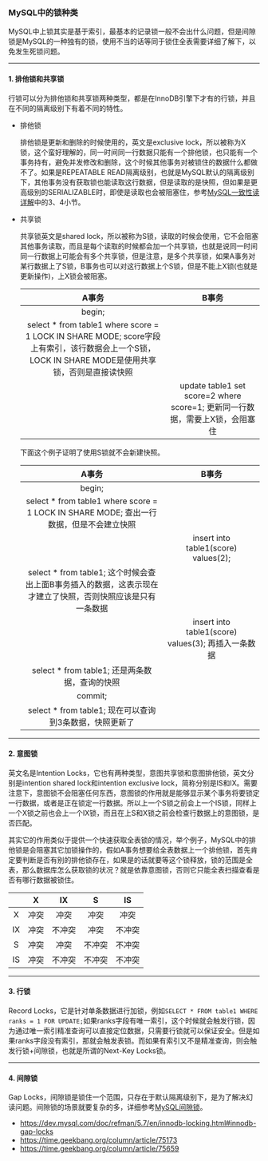### MySQL中的锁种类

MySQL中上锁其实是基于索引，最基本的记录锁一般不会出什么问题，但是间隙锁是MySQL的一种独有的锁，使用不当的话等同于锁住全表需要详细了解下，以免发生死锁问题。

---


#### 1. 排他锁和共享锁

行锁可以分为排他锁和共享锁两种类型，都是在InnoDB引擎下才有的行锁，并且在不同的隔离级别下有着不同的特性。

- 排他锁

    排他锁是更新和删除的时候使用的，英文是exclusive lock，所以被称为X锁，这个蛮好理解的，同一时间同一行数据只能有一个排他锁，也只能有一个事务持有，避免并发修改和删除，这个时候其他事务对被锁住的数据什么都做不了。如果是REPEATABLE READ隔离级别，也就是MySQL默认的隔离级别下，其他事务没有获取锁也能读取这行数据，但是读取的是快照，但如果是更高级别的SERIALIZABLE时，即使是读取也会被阻塞住，参考[MySQL一致性读详解](https://github.com/nemolpsky/note/blob/master/file/mysql/MySQL%E4%B8%80%E8%87%B4%E6%80%A7%E8%AF%BB.md)中的3、4小节。

- 共享锁

    共享锁英文是shared lock，所以被称为S锁，读取的时候会使用，它不会阻塞其他事务读取，而且是每个读取的时候都会加一个共享锁，也就是说同一时间同一行数据上可能会有多个共享锁，但是注意，是多个共享锁，如果A事务对某行数据上了S锁，B事务也可以对这行数据上个S锁，但是不能上X锁(也就是更新操作)，上X锁会被阻塞。

    |A事务| B事务 |
    |  :-:    |:-:        |
    |begin;||
    |select * from table1 where score = 1 LOCK IN SHARE MODE; score字段上有索引，该行数据会上一个S锁，LOCK IN SHARE MODE是使用共享锁，否则是直接读快照||
    ||update table1 set score=2 where score=1; 更新同一行数据，需要上X锁，会阻塞住|

    下面这个例子证明了使用S锁就不会新建快照。

    |A事务| B事务 |
    |  :-:    |:-:        |
    |begin;||
    |select * from table1 where score = 1 LOCK IN SHARE MODE; 查出一行数据，但是不会建立快照||
    ||insert into table1(score) values(2);|
    |select * from table1; 这个时候会查出上面B事务插入的数据，这表示现在才建立了快照，否则快照应该是只有一条数据||
    ||insert into table1(score) values(3); 再插入一条数据|
    |select * from table1; 还是两条数据，查询的快照||
    |commit; ||
    |select * from table1; 现在可以查询到3条数据，快照更新了||
    
---

#### 2. 意图锁
英文名是Intention Locks，它也有两种类型，意图共享锁和意图排他锁，英文分别是intention shared lock和intention exclusive lock，简称分别是IS和IX。需要注意下，意图锁不会阻塞任何东西，意图锁的作用就是能够显示某个事务将要锁定一行数据，或者是正在锁定一行数据。所以上一个S锁之前会上一个IS锁，同样上一个X锁之前也会上一个IX锁，而且在上S和X锁之前会检查行数据上的意图锁，是否匹配。

其实它的作用类似于提供一个快速获取全表锁的情况，举个例子，MySQL中的排他锁是会阻塞其它加锁操作的，假如A事务想要给全表数据上一个排他锁，首先肯定要判断是否有别的排他锁存在，如果是的话就要等这个锁释放，锁的范围是全表，那么数据库怎么获取锁的状况？就是依靠意图锁，否则它只能全表扫描查看是否有哪行数据被锁住。

||X|IX|S|IS|
|:-:|:-:|:-:|:-:|:-:|
|X|冲突|冲突|冲突|冲突|
|IX|冲突|不冲突|冲突|不冲突|
|S|冲突|冲突|不冲突|不冲突|
|IS|冲突|不冲突|不冲突|不冲突|

---


#### 3. 行锁
Record Locks，它是针对单条数据进行加锁，例如```SELECT * FROM table1 WHERE ranks = 1 FOR UPDATE;```如果ranks字段有唯一索引，这个时候就会触发行锁，因为通过唯一索引精准查询可以直接定位数据，只需要行锁就可以保证安全。但是如果ranks字段没有索引，那就会触发表锁。而如果有索引又不是精准查询，则会触发行锁+间隙锁，也就是所谓的Next-Key Locks锁。


---

#### 4. 间隙锁
Gap Locks，间隙锁是锁住一个范围，只存在于默认隔离级别下，是为了解决幻读问题。间隙锁的场景就要复杂的多，详细参考[MySQL间隙锁](https://github.com/nemolpsky/note/blob/master/file/mysql/MySQL间隙锁.md)。

- https://dev.mysql.com/doc/refman/5.7/en/innodb-locking.html#innodb-gap-locks
- https://time.geekbang.org/column/article/75173
- https://time.geekbang.org/column/article/75659
